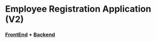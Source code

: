 # Employee Registration Application (V2) 
### [FrontEnd](employee-registration-angular-v2) + [Backend](ust-emp)